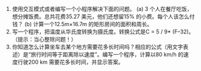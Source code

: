 1. 使用交互模式或者编写一个小程序解决下面的问题。
(a) 3 个人在餐厅吃饭，想分摊饭费。总共花费35.27 美元，他们还想留15%
的小费。每个人该怎么付钱？
 (b) 计算一个12.5m×16.7m 的矩形房间的面积和周长。
2. 写一个程序，把温度从华氏度转换为摄氏度。转换公式是C = 5 / 9* (F–32)。
（提示：当心整除问题！）
3. 你知道怎么计算坐车去某个地方需要花多长时间吗？相应的公式（用文字表
述）是“旅行时间等于距离除以速度”。编写一个程序，计算以80 km/h 的速
度行驶200 km 需要花多长时间，并显示答案。
